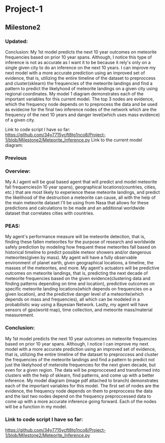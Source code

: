 # Project-1
## Milestone2
### Updated:
Conclusion:
My 1st model predicts the next 10 year outcomes on meteorite frequencies based on prior 10 year spans. Although, I notice this type of inference is not as accurate as I want it to be because it rely's only on a single given city to do an inference on the next 10 years. I can improve my next model with a more accurate prediction using an improved set of evidence, that is, utilizing the entire timeline of the dataset to preproccess and cluster(sklearn) the frequencies of the meteorite landings and find a pattern to predict the likelyhood of meteorite landings on a given city using regional coordinates. My model 1 diagram demonstrates each of the important variables for this current model. The top 3 nodes are evidence, which the frequency node depends on to preprocess the data and be used as evidecne for the final two inference nodes of the network which are the frequency of the next 10 years and danger level(which uses mass evidence) of a given city. 

Link to code script I have so far:
https://github.com/34y7715ycft8tg1nco8/Project-1/blob/Milestone2/Meteorite_Inference.py
Link to the current model diagram:



### Previous
### Overview:
My A.I agent will be goal based agent that will predict and model meteorite fall frequencies(in 10 year spans), geographical locations(countries, cities, etc.) that are most likely to experience these meteorite landings, and predict the likelihood of the destruction a meteorite can cause, all with the help of the main meteorite dataset I'll be using from Nasa that allows for these predictions and calculations to be made and an additional worldwide dataset that correlates cities with countries.

### PEAS:
My agent's performance measure will be meteorite detection, that is, finding these fallen meteorites for the purpose of research and worldwide safely prediction by modeling how frequent these meteorites fall based on historical timeline to predict possible meteor showers and/or dangerous meteorites(given by mass). My agent will have a fully observable environment of planet earth, given geographical locations, a timeline, the masses of the meteorites, and more. My agent's actuators will be predictive outcomes on meteorite landings, that is, predicting the next decade of meteorite frequencies based on the given evidence(clustering data and finding patterns depending on time and location), predictive outcomes on specific meteorite landing locations(which depends on frequencies on a given location), and the predictive danger level of a meteorite(which depends on mass and frequencies), all which can be modeled in a probabilistic way using a Bayesian Network. Lastly, my agent will have sensors of gps(world map), time collection, and meteorite mass/material measurement.

### Conclusion:
My 1st model predicts the next 10 year outcomes on meteorite frequencies based on prior 10 year spans. Although, I notice I can improve my next model with a more accurate prediction using an improved set of evidence, that is, utilizing the entire timeline of the dataset to preproccess and cluster the frequencies of the meteorite landings and find a pattern to predict not just the likelyhood of meteroite frequencies for the next given decade, but even for a given region. The data will be preproccesed and transformed into clusters with the help of sklearn, find patterns, and come up with a better inference. My model diagram (image pdf attached to branch) demonstrates each of the important variables for this model. The first set of nodes are the evidence, the frequency node depends on them to preproccess the data and the last two nodes depend on the frequency preproccessed data to come up with a more accurate inference going forward. Each of the nodes will be a function in my model.

### Link to code script I have so far:
https://github.com/34y7715ycft8tg1nco8/Project-1/blob/Milestone2/Meteorite_Inference.py
